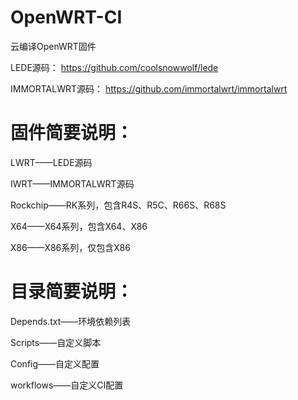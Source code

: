 # OpenWRT-CI
云编译OpenWRT固件

LEDE源码：
https://github.com/coolsnowwolf/lede

IMMORTALWRT源码：
https://github.com/immortalwrt/immortalwrt

# 固件简要说明：

LWRT——LEDE源码

IWRT——IMMORTALWRT源码

Rockchip——RK系列，包含R4S、R5C、R66S、R68S

X64——X64系列，包含X64、X86

X86——X86系列，仅包含X86

# 目录简要说明：

Depends.txt——环境依赖列表

Scripts——自定义脚本

Config——自定义配置

workflows——自定义CI配置
